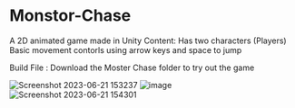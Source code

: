 # Monstor-Chase
A 2D animated game made in Unity
Content:
Has two characters (Players)
Basic movement contorls using arrow keys and space to jump

Build File : Download the Moster Chase folder to try out the game

![Screenshot 2023-06-21 153237](https://github.com/Ashin-Santhosh/Monstor-Chase/assets/101514640/f1e93568-b745-4c96-8f65-064eb6b98411)
![image](https://github.com/Ashin-Santhosh/Monstor-Chase/assets/101514640/2528dc96-47d1-4cff-b7f9-b58974080bf6)
![Screenshot 2023-06-21 154301](https://github.com/Ashin-Santhosh/Monstor-Chase/assets/101514640/9cac74f3-998c-4704-b3e1-457b0ba224f1)

